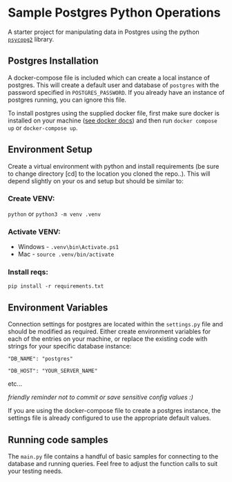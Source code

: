 # Sample Postgres Python Operations
A starter project for manipulating data in Postgres using the python [`psycopg2`](https://www.psycopg.org/doc) library.

## Postgres Installation
A docker-compose file is included which can create a local instance of postgres. This will create a default user and database of `postgres` with the password specified in `POSTGRES_PASSWORD`. If you already have an instance of postgres running, you can ignore this file.

To install postgres using the supplied docker file, first make sure docker is installed on your machine ([see docker docs](https://docs.docker.com/engine/install/)) and then run `docker compose up` or `docker-compose up`.

## Environment Setup
Create a virtual environment with python and install requirements (be sure to change directory [cd] to the location you cloned the repo..). This will depend slightly on your os and setup but should be similar to:

### Create VENV:

`python` or `python3 -m venv .venv`

### Activate VENV:
- Windows - `.venv\bin\Activate.ps1`
- Mac - `source .venv/bin/activate`

### Install reqs:
`pip install -r requirements.txt`

## Environment Variables
Connection settings for postgres are located within the `settings.py` file and should be modified as required. Either create environment variables for each of the entries on your machine, or replace the existing code with strings for your specific database instance:

`"DB_NAME": "postgres"`

`"DB_HOST": "YOUR_SERVER_NAME"`

etc...

_friendly reminder not to commit or save sensitive config values :)_

If you are using the docker-compose file to create a postgres instance, the settings file is already configured to use the appropriate default values.

## Running code samples
The `main.py` file contains a handful of basic samples for connecting to the database and running queries. Feel free to adjust the function calls to suit your testing needs.
